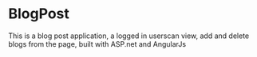 # BlogPost
This is a blog post application, a logged in userscan view, add and delete blogs from the page, built with ASP.net and AngularJs

